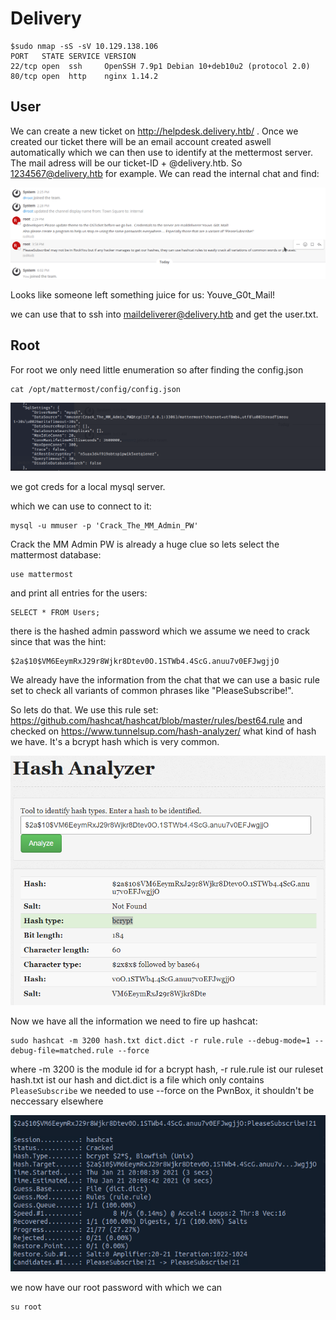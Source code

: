 Delivery
=============================
```
$sudo nmap -sS -sV 10.129.138.106
PORT   STATE SERVICE VERSION
22/tcp open  ssh     OpenSSH 7.9p1 Debian 10+deb10u2 (protocol 2.0)
80/tcp open  http    nginx 1.14.2
```

## User

We can create a new ticket on http://helpdesk.delivery.htb/ .
Once we created our ticket there will be an email account created aswell automatically which we can then use to identify at the mettermost server. The mail adress will be our ticket-ID + @delivery.htb. 
So 1234567@delivery.htb for example.
We can read the internal chat and find: 

![chat.png](images/chat.png)

Looks like someone left something juice for us: Youve_G0t_Mail!

we can use that to ssh into maildeliverer@delivery.htb and get the user.txt.

## Root

For root we only need little enumeration so after finding the config.json 

```
cat /opt/mattermost/config/config.json
```

![config.png](images/config.png)

we got creds for a local mysql server.


which we can use to connect to it:

```
mysql -u mmuser -p 'Crack_The_MM_Admin_PW'
```

Crack the MM Admin PW is already a huge clue so lets select the mattermost database:

```
use mattermost
```
and print all entries for the users:

```
SELECT * FROM Users;
```
there is the hashed admin password which we assume we need to crack since that was the hint: 

```
$2a$10$VM6EeymRxJ29r8Wjkr8Dtev0O.1STWb4.4ScG.anuu7v0EFJwgjjO
```

We already have the information from the chat that we can use a basic rule set to check all variants of common phrases like "PleaseSubscribe!".

So lets do that. We use this rule set: https://github.com/hashcat/hashcat/blob/master/rules/best64.rule and checked on https://www.tunnelsup.com/hash-analyzer/ what kind of hash we have. It's a bcrypt hash which is very common. 

![hash.png](images/hash.png)

Now we have all the information we need to fire up hashcat:

```
sudo hashcat -m 3200 hash.txt dict.dict -r rule.rule --debug-mode=1 --debug-file=matched.rule --force
```
where -m 3200 is the module id for a bcrypt hash, 
-r rule.rule ist our ruleset
hash.txt ist our hash
and dict.dict is a file which only contains `PleaseSubscribe`
we needed to use --force on the PwnBox, it shouldn't be neccessary elsewhere

![cracked.png](images/cracked.png)

we now have our root password with which we can

```
su root
```



